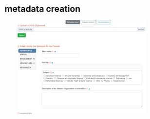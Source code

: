 # metadata creation

<figure><img src="../.gitbook/assets/Create1.png" alt=""><figcaption></figcaption></figure>

